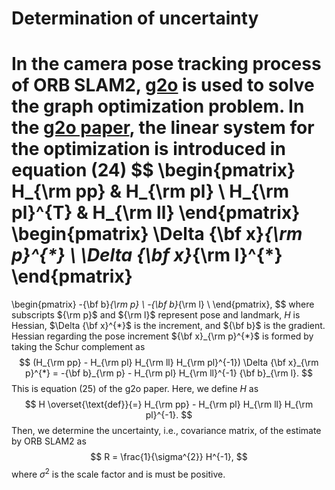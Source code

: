# Determination of uncertainty

In the camera pose tracking process of ORB SLAM2, [g2o](https://github.com/RainerKuemmerle/g2o) is used to solve the graph optimization problem. In the [g2o paper](https://www.researchgate.net/publication/224252449_G2o_A_general_framework_for_graph_optimization), the linear system for the optimization is introduced in equation (24)
$$
\begin{pmatrix}
	H_{\rm pp}     & H_{\rm pl} \\
	H_{\rm pl}^{T} & H_{\rm ll}
\end{pmatrix}
\begin{pmatrix}
	\Delta {\bf x}_{\rm p}^{*} \\
	\Delta {\bf x}_{\rm l}^{*}
\end{pmatrix}
=
\begin{pmatrix}
	-{\bf b}_{\rm p} \\
	-{\bf b}_{\rm l} \\
\end{pmatrix},
$$
where subscripts ${\rm p}$ and ${\rm l}$ represent pose and landmark, $H$ is Hessian, $\Delta {\bf x}^{*}$ is the increment, and ${\bf b}$ is the gradient. Hessian regarding the pose increment ${\bf x}_{\rm p}^{*}$ is formed by taking the Schur complement as
$$
(H_{\rm pp} - H_{\rm pl} H_{\rm ll} H_{\rm pl}^{-1}) \Delta {\bf x}_{\rm p}^{*} = -{\bf b}_{\rm p} - H_{\rm pl} H_{\rm ll}^{-1} {\bf b}_{\rm l}.
$$
This is equation (25) of the g2o paper. Here, we define $H$ as
$$
H \overset{\text{def}}{=} H_{\rm pp} - H_{\rm pl} H_{\rm ll} H_{\rm pl}^{-1}.
$$
Then, we determine the uncertainty, i.e., covariance matrix, of the estimate by ORB SLAM2 as
$$
R = \frac{1}{\sigma^{2}} H^{-1},
$$
where $\sigma^{2}$ is the scale factor and is must be positive.